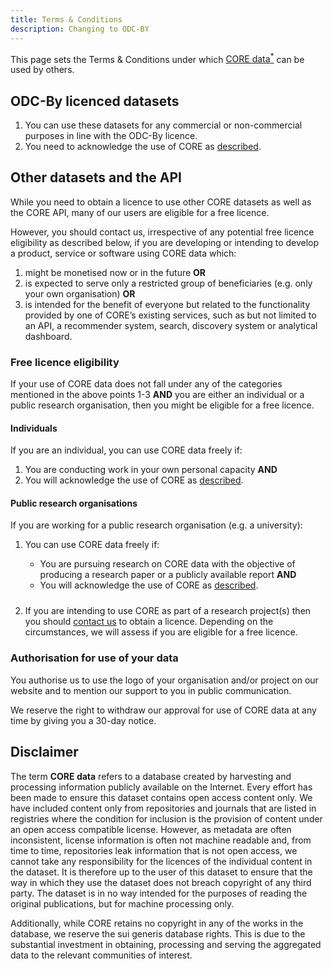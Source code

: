 ```yaml
---
title: Terms & Conditions
description: Changing to ODC-BY
---
```

<style>
  ol p + ol, ol p + ul, ul p + ol, ul p + ul {
    margin-bottom: 1.5rem;
  }

  .content h2 {
    margin-top: 3rem;
  }
</style>

This page sets the Terms & Conditions under which
[CORE data<sup>*</sup>](#disclaimer "Read more about data") can
be used by others.

## ODC-By licenced datasets

1. You can use these datasets for any commercial or non-commercial
   purposes in line with the&nbsp;ODC-By licence.
2. You need to acknowledge the use of CORE as [described](/acknowledge).

## Other datasets and the API

While you need to obtain a licence to use other CORE datasets as well as the CORE API, many of our users are eligible for a free licence.

However, you should contact us, irrespective of any potential free licence
eligibility as described below, if you are developing or intending to develop
a product, service or software using CORE data which:

1. might be monetised now or in the future <b>OR</b>
2. is expected to serve only a restricted group of
   beneficiaries&nbsp;(e.g.&nbsp;only your own organisation) <b>OR</b>
3. is intended for the benefit of everyone but related to the functionality
   provided by one of CORE’s existing services, such as but not limited to
   an API, a recommender system, search, discovery system
   or analytical dashboard.

### Free licence eligibility

If your use of CORE data does not fall under any of the categories mentioned
in the above points&nbsp;1-3&nbsp;<b>AND</b> you are either an individual
or a public research organisation, then you might be eligible for
a free licence.

#### Individuals

If you are an individual, you can use CORE data freely if:

1. You are conducting work in your own personal
       capacity <b>AND</b>
2. You will acknowledge the use of CORE as [described](/acknowledge).

#### Public research organisations

If you are working for a public research
organisation&nbsp;(e.g.&nbsp;a&nbsp;university):

1. You can use CORE data freely if:

   * You are pursuing research on CORE data with
       the objective of producing a research paper or
       a publicly available report <b>AND</b>
   * You will acknowledge the use of CORE as [described](/acknowledge).
2. If you are intending to use CORE as part of
   a research project(s) then you should 
   [contact us](mailto:th%65%74eam%40c%6fr%65%2eac%2eu%6b)
   to obtain a licence. Depending on the circumstances, we will assess
   if you are eligible for a free licence. 

### Authorisation for use of your data 

You authorise us to use the logo of your organisation and/or project on our
website and to mention our support to you in public communication. 

We reserve the right to withdraw our approval for use of CORE data at any time
by giving you a 30-day notice.

<section id="disclaimer">

## Disclaimer

The term **CORE data** refers to a database created by harvesting and
processing information publicly available on the Internet. Every effort has
been made to ensure this dataset contains open access content only. We have
included content only from repositories and journals that are listed in
registries where the condition for inclusion is the provision of content
under an open access compatible license. However, as metadata are often
inconsistent, license information is often not machine readable and, from
time to time, repositories leak information that is not open access, we
cannot take any responsibility for the licences of the individual content in
the dataset. It is therefore up to the user of this dataset to ensure that
the way in which they use the dataset does not breach copyright of any third
party. The dataset is in no way intended for the purposes of reading the
original publications, but for machine processing only.

Additionally, while CORE retains no copyright in any of the works in the
database, we reserve the sui generis database rights. This is due to the
substantial investment in obtaining, processing and serving the aggregated
data to the relevant communities of interest.

</section>